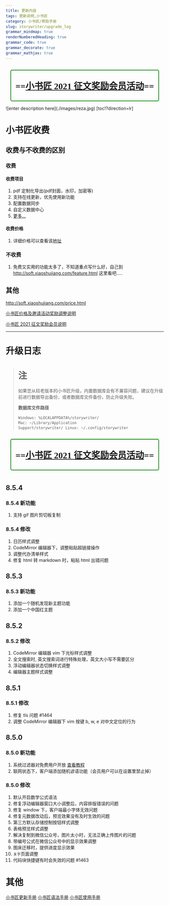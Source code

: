 ```yaml
---
title: 更新内容
tags: 更新说明,小书匠
category: 小书匠/帮助手册
slug: storywriter/upgrade_log
grammar_mindmap: true
renderNumberedHeading: true
grammar_code: true
grammar_decorate: true
grammar_mathjax: true
---
```


<div style="text-align:center;">
<div style="border:2px solid green;border-radius:5px;margin:.5em auto;padding:0 .5em;width:fit-content;font-size:2em;display:inline-block;font-family: SlideTownsoul">


**==<i class="fas fa-award fa-2x fa-fw"></i>[小书匠 2021 征文奖励会员活动](http://soft.xiaoshujiang.com/blog/story-writer/2021-essay-contest)<i class="fas fa-award fa-2x fa-fw"></i>==**

</div>
</div>
![enter description here](./images/reza.jpg)
[toc!?direction=lr]

# 小书匠收费

## 收费与不收费的区别

### 收费

#### 收费项目
1. pdf 定制化导出(pdf封面，水印，加密等)
2. 支持在线更新，优先使用新功能
3. 配置数据同步
4. 自定义数据中心
5. [更多...](http://soft.xiaoshujiang.com/blog/story-writer/vip-feature)

#### 收费价格

1. 详细价格可以查看该[地址](http://soft.xiaoshujiang.com/price/)
 
### 不收费

1. 免费又实用的功能太多了，不知道重点写什么好，自己到 http://soft.xiaoshujiang.com/feature.html 这里看吧.....

## 其他

http://soft.xiaoshujiang.com/price.html

[小书匠价格及邀请活动奖励调整说明](http://soft.xiaoshujiang.com/blog/price_change_plan)

[小书匠 2021 征文奖励会员说明](http://soft.xiaoshujiang.com/blog/story-writer/2021-essay-contest)

___

# 升级日志


> # <i class="fas fa-exclamation-triangle"></i>注
> 如果您从较老版本的小书匠升级，内置数据库会有不兼容问题，建议在升级前进行数据导出备份，或者数据库文件备份，防止升级失败。
> 
> **数据库文件路径**
> 
> ``` 
> Windows: %LOCALAPPDATA%/storywriter/ 
> Mac: ~/Library/Application
> Support/storywriter/ Linux: ~/.config/storywriter 
> ```

<!-- {#newestUpdate}-->

<div style="text-align:center;">
<div style="border:2px solid green;border-radius:5px;margin:.5em auto;padding:0 .5em;width:fit-content;font-size:2em;display:inline-block;font-family: SlideTownsoul">


**==<i class="fas fa-award fa-2x fa-fw"></i>[小书匠 2021 征文奖励会员活动](http://soft.xiaoshujiang.com/blog/story-writer/2021-essay-contest)<i class="fas fa-award fa-2x fa-fw"></i>==**

</div>
</div>

## 8.5.4

### 8.5.4 新功能

1. 支持 gif 图片剪切板复制

### 8.5.4 修改

1. 日历样式调整
2. CodeMirror 编辑器下，调整粘贴超链接操作
3. 调整代办清单样式
4. 修复 html 转 markdown 时，粘贴 html 出错问题

<!--{#newestUpdateEnd}-->


## 8.5.3

### 8.5.3 新功能

1. 添加一个随机发现新主题功能
2. 添加一个中国红主题


## 8.5.2

### 8.5.2 修改

1. CodeMirror 编辑器 vim 下光标样式调整
2. 全文搜索时, 英文搜索词进行特殊处理，英文大小写不需要区分
3. 浮动编辑器状态切换样式调整
4. 编辑器主题样式调整


## 8.5.1

### 8.5.1 修改

1. 修复 tls 问题 #1464
2. 调整 CodeMirror 编辑器下 vim 按键 b, w, e 对中文定位的行为


## 8.5.0

### 8.5.0 新功能

1. 系统过滤器对免费用户开放 [查看教程](http://soft.xiaoshujiang.com/docs/tutorial/filter/)
2. 联网状态下，客户端添加随机谚语功能（会员用户可以在设置里禁止掉）


### 8.5.0 修改

1. 默认开启数学公式语法
2. 修复浮动编辑器窗口大小调整后，内容排版错误的问题
3. 修复 window 下，客户端最小字体无效问题
4. 修复元数据改动后，预览效果没有及时生效的问题
5. 第三方默认存储控制按钮样式调整
6. 表格预览样式调整
7. 解决复制到微信公众号，图片太小时，无法正确上传图片的问题
8. 带编号公式在微信公众号中的显示效果调整
9. 图床迁移时，提供进度显示效果
10. `关于`页面调整
11. 代码块快捷键有时会失效的问题 #1463


# 其他

[小书匠更新手册](storywriter/upgrade_log)
[小书匠语法手册](storywriter/grammar)
[小书匠使用手册](storywriter/tutorial)
